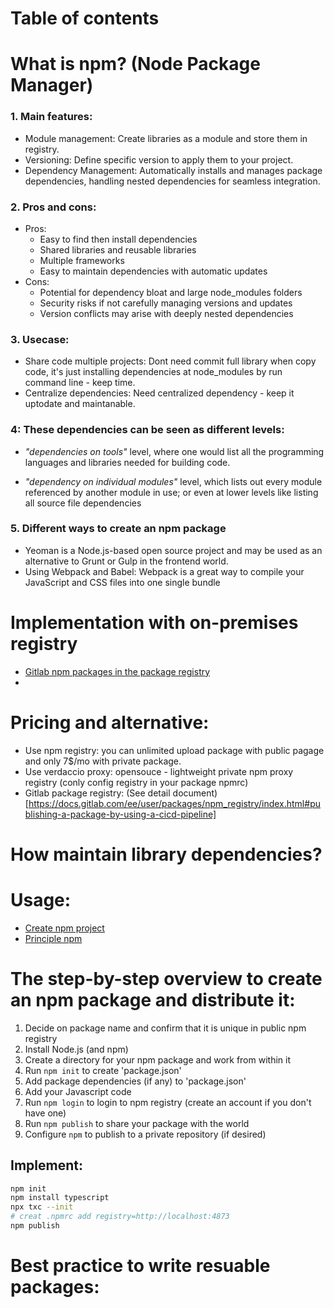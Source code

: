 # Table of contents
# What is npm? (Node Package Manager)
### 1. Main features:
- Module management: Create libraries as a module and store them in registry.
- Versioning: Define specific version to apply them to your project.
- Dependency Management: Automatically installs and manages package dependencies, handling nested dependencies for seamless integration.

### 2. Pros and cons:
- Pros:
    + Easy to find then install dependencies
    + Shared libraries and reusable libraries 
    + Multiple frameworks
    + Easy to maintain dependencies with automatic updates
- Cons:
    + Potential for dependency bloat and large node_modules folders
    + Security risks if not carefully managing versions and updates
    + Version conflicts may arise with deeply nested dependencies

### 3. Usecase:
- Share code multiple projects: Dont need commit full library when copy code, it's just installing dependencies at node_modules by run command line - keep time.
- Centralize dependencies: Need centralized dependency - keep it uptodate and maintanable.

### 4: These dependencies can be seen as different levels:
- *"dependencies on tools"* level, where one would list all the programming languages and libraries needed for building code.

- *"dependency on individual modules"* level, which lists out every module referenced by another module in use; or even at lower levels like listing all source file dependencies

### 5. Different ways to create an npm package
- Yeoman is a Node.js-based open source project and may be used as an alternative to Grunt or Gulp in the frontend world. 
- Using Webpack and Babel: Webpack is a great way to compile your JavaScript and CSS files into one single bundle

# Implementation with on-premises registry
- [Gitlab npm packages in the package registry](https://docs.gitlab.com/ee/user/packages/npm_registry/)
- 
# Pricing and alternative:
- Use npm registry: you can unlimited upload package with public pagage and only 7$/mo with private package.
- Use verdaccio proxy: opensouce - lightweight private npm proxy registry (conly config registry in your package npmrc)
- Gitlab package registry: (See detail document)[https://docs.gitlab.com/ee/user/packages/npm_registry/index.html#publishing-a-package-by-using-a-cicd-pipeline]

# How maintain library dependencies?
# Usage:
- [Create npm project](https://www.freecodecamp.org/news/how-to-create-and-publish-your-first-npm-package/)
- [Principle npm](https://docs.npmjs.com/cli/v10/commands/npm-init)
# The step-by-step overview to create an npm package and distribute it:
1. Decide on package name and confirm that it is unique in public npm registry
2. Install Node.js (and npm)
3. Create a directory for your npm package and work from within it
4. Run `npm init` to create 'package.json'
5. Add package dependencies (if any) to 'package.json'
6. Add your Javascript code
7. Run `npm login` to login to npm registry (create an account if you don't have one)
8. Run `npm publish` to share your package with the world
9. Configure `npm` to publish to a private repository (if desired)
## Implement:
```bash
npm init
npm install typescript 
npx txc --init
# creat .npmrc add registry=http://localhost:4873
npm publish
```

# Best practice to write resuable packages:
